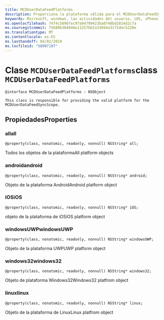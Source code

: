 ```yaml
---
title: MCDUserDataFeedPlatforms
description: Proporciona la plataforma válida para el MCDUserDataFeedSyncScope.
keywords: Microsoft, windows, las actividades del usuario, iOS, iPhone, objectiveC, conectado los dispositivos, proyecto Roma
ms.openlocfilehash: 7474c5896fec97a94799423ba0748bd2814d2c7a
ms.sourcegitcommit: 75680b384946e11257bb2a33044a3172dec5220e
ms.translationtype: MT
ms.contentlocale: es-ES
ms.lasthandoff: 04/02/2019
ms.locfileid: "58907197"
---
```

# <a name="class-mcduserdatafeedplatforms"></a><span data-ttu-id="ee023-104">Clase `MCDUserDataFeedPlatforms`</span><span class="sxs-lookup"><span data-stu-id="ee023-104">class `MCDUserDataFeedPlatforms`</span></span>

```
@interface MCDUserDataFeedPlatforms : NSObject

This class is responsible for providing the valid platform for the MCDUserDataFeedSyncScope.
```

## <a name="properties"></a><span data-ttu-id="ee023-105">Propiedades</span><span class="sxs-lookup"><span data-stu-id="ee023-105">Properties</span></span>

### <a name="all"></a><span data-ttu-id="ee023-106">all</span><span class="sxs-lookup"><span data-stu-id="ee023-106">all</span></span>
`@property(class, nonatomic, readonly, nonnull) NSString* all;`

<span data-ttu-id="ee023-107">Todos los objetos de la plataforma</span><span class="sxs-lookup"><span data-stu-id="ee023-107">All platform objects</span></span>

### <a name="android"></a><span data-ttu-id="ee023-108">android</span><span class="sxs-lookup"><span data-stu-id="ee023-108">android</span></span>
`@property(class, nonatomic, readonly, nonnull) NSString* android;`

<span data-ttu-id="ee023-109">Objeto de la plataforma Android</span><span class="sxs-lookup"><span data-stu-id="ee023-109">Android platform object</span></span>

### <a name="ios"></a><span data-ttu-id="ee023-110">iOS</span><span class="sxs-lookup"><span data-stu-id="ee023-110">iOS</span></span>
`@property(class, nonatomic, readonly, nonnull) NSString* iOS;`

<span data-ttu-id="ee023-111">objeto de la plataforma de iOS</span><span class="sxs-lookup"><span data-stu-id="ee023-111">iOS platform object</span></span>

### <a name="windowsuwp"></a><span data-ttu-id="ee023-112">windowsUWP</span><span class="sxs-lookup"><span data-stu-id="ee023-112">windowsUWP</span></span>
`@property(class, nonatomic, readonly, nonnull) NSString* windowsUWP;`

<span data-ttu-id="ee023-113">Objeto de la plataforma UWP</span><span class="sxs-lookup"><span data-stu-id="ee023-113">UWP platform object</span></span>

### <a name="windows32"></a><span data-ttu-id="ee023-114">windows32</span><span class="sxs-lookup"><span data-stu-id="ee023-114">windows32</span></span>
`@property(class, nonatomic, readonly, nonnull) NSString* windows32;`

<span data-ttu-id="ee023-115">Objeto de plataforma Windows32</span><span class="sxs-lookup"><span data-stu-id="ee023-115">Windows32 platfrom object</span></span>

### <a name="linux"></a><span data-ttu-id="ee023-116">linux</span><span class="sxs-lookup"><span data-stu-id="ee023-116">linux</span></span>
`@property(class, nonatomic, readonly, nonnull) NSString* linux;`

<span data-ttu-id="ee023-117">Objeto de la plataforma de Linux</span><span class="sxs-lookup"><span data-stu-id="ee023-117">Linux platfrom object</span></span>
